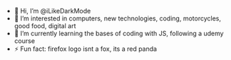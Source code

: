 - 👋 Hi, I’m @iLikeDarkMode
- 👀 I’m interested in computers, new technologies, coding, motorcycles, good food, digital art
- 🌱 I’m currently learning the bases of coding with JS, following a udemy course
- ⚡ Fun fact: firefox logo isnt a fox, its a red panda

<!---
iLikeDarkMode/iLikeDarkMode is a ✨ special ✨ repository because its `README.md` (this file) appears on your GitHub profile.
You can click the Preview link to take a look at your changes.
--->
